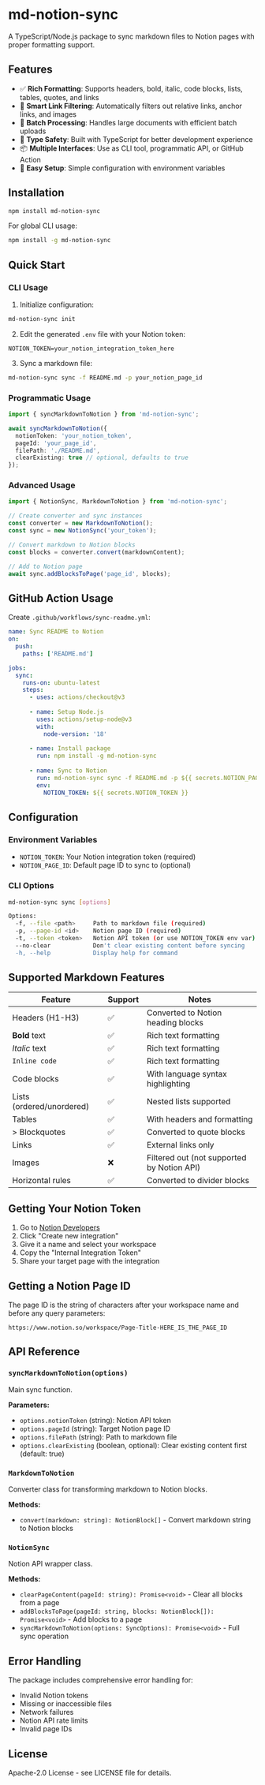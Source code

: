 # md-notion-sync

A TypeScript/Node.js package to sync markdown files to Notion pages with proper formatting support.

## Features

- ✅ **Rich Formatting**: Supports headers, bold, italic, code blocks, lists, tables, quotes, and links
- 🧹 **Smart Link Filtering**: Automatically filters out relative links, anchor links, and images
- 🔄 **Batch Processing**: Handles large documents with efficient batch uploads
- 🎯 **Type Safety**: Built with TypeScript for better development experience
- 📦 **Multiple Interfaces**: Use as CLI tool, programmatic API, or GitHub Action
- 🚀 **Easy Setup**: Simple configuration with environment variables

## Installation

```bash
npm install md-notion-sync
```

For global CLI usage:
```bash
npm install -g md-notion-sync
```

## Quick Start

### CLI Usage

1. Initialize configuration:
```bash
md-notion-sync init
```

2. Edit the generated `.env` file with your Notion token:
```env
NOTION_TOKEN=your_notion_integration_token_here
```

3. Sync a markdown file:
```bash
md-notion-sync sync -f README.md -p your_notion_page_id
```

### Programmatic Usage

```typescript
import { syncMarkdownToNotion } from 'md-notion-sync';

await syncMarkdownToNotion({
  notionToken: 'your_notion_token',
  pageId: 'your_page_id', 
  filePath: './README.md',
  clearExisting: true // optional, defaults to true
});
```

### Advanced Usage

```typescript
import { NotionSync, MarkdownToNotion } from 'md-notion-sync';

// Create converter and sync instances
const converter = new MarkdownToNotion();
const sync = new NotionSync('your_token');

// Convert markdown to Notion blocks
const blocks = converter.convert(markdownContent);

// Add to Notion page
await sync.addBlocksToPage('page_id', blocks);
```

## GitHub Action Usage

Create `.github/workflows/sync-readme.yml`:

```yaml
name: Sync README to Notion
on:
  push:
    paths: ['README.md']

jobs:
  sync:
    runs-on: ubuntu-latest
    steps:
      - uses: actions/checkout@v3
      
      - name: Setup Node.js
        uses: actions/setup-node@v3
        with:
          node-version: '18'
      
      - name: Install package
        run: npm install -g md-notion-sync
      
      - name: Sync to Notion
        run: md-notion-sync sync -f README.md -p ${{ secrets.NOTION_PAGE_ID }}
        env:
          NOTION_TOKEN: ${{ secrets.NOTION_TOKEN }}
```

## Configuration

### Environment Variables

- `NOTION_TOKEN`: Your Notion integration token (required)
- `NOTION_PAGE_ID`: Default page ID to sync to (optional)

### CLI Options

```bash
md-notion-sync sync [options]

Options:
  -f, --file <path>     Path to markdown file (required)
  -p, --page-id <id>    Notion page ID (required)
  -t, --token <token>   Notion API token (or use NOTION_TOKEN env var)
  --no-clear            Don't clear existing content before syncing
  -h, --help            Display help for command
```

## Supported Markdown Features

| Feature | Support | Notes |
|---------|---------|-------|
| Headers (H1-H3) | ✅ | Converted to Notion heading blocks |
| **Bold** text | ✅ | Rich text formatting |
| *Italic* text | ✅ | Rich text formatting |
| `Inline code` | ✅ | Rich text formatting |
| Code blocks | ✅ | With language syntax highlighting |
| Lists (ordered/unordered) | ✅ | Nested lists supported |
| Tables | ✅ | With headers and formatting |
| > Blockquotes | ✅ | Converted to quote blocks |
| Links | ✅ | External links only |
| Images | ❌ | Filtered out (not supported by Notion API) |
| Horizontal rules | ✅ | Converted to divider blocks |

## Getting Your Notion Token

1. Go to [Notion Developers](https://www.notion.so/my-integrations)
2. Click "Create new integration"
3. Give it a name and select your workspace
4. Copy the "Internal Integration Token"
5. Share your target page with the integration

## Getting a Notion Page ID

The page ID is the string of characters after your workspace name and before any query parameters:

```
https://www.notion.so/workspace/Page-Title-HERE_IS_THE_PAGE_ID
```

## API Reference

### `syncMarkdownToNotion(options)`

Main sync function.

**Parameters:**
- `options.notionToken` (string): Notion API token
- `options.pageId` (string): Target Notion page ID  
- `options.filePath` (string): Path to markdown file
- `options.clearExisting` (boolean, optional): Clear existing content first (default: true)

### `MarkdownToNotion`

Converter class for transforming markdown to Notion blocks.

**Methods:**
- `convert(markdown: string): NotionBlock[]` - Convert markdown string to Notion blocks

### `NotionSync`

Notion API wrapper class.

**Methods:**
- `clearPageContent(pageId: string): Promise<void>` - Clear all blocks from a page
- `addBlocksToPage(pageId: string, blocks: NotionBlock[]): Promise<void>` - Add blocks to a page
- `syncMarkdownToNotion(options: SyncOptions): Promise<void>` - Full sync operation

## Error Handling

The package includes comprehensive error handling for:
- Invalid Notion tokens
- Missing or inaccessible files
- Network failures
- Notion API rate limits
- Invalid page IDs

## License

Apache-2.0 License - see LICENSE file for details.
